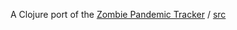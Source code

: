 A Clojure port of the [Zombie Pandemic Tracker](http://teropa.no.de) / [src](http://github.com/nko/teropa)
